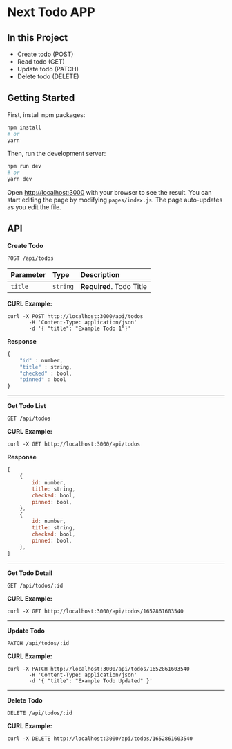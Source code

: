 # Next Todo APP

## In this Project
- Create todo (POST)
- Read todo (GET)
- Update todo (PATCH)
- Delete todo (DELETE)


## Getting Started

First, install npm packages:

```bash
npm install
# or
yarn
```

Then, run the development server:

```bash
npm run dev
# or
yarn dev
```

Open [http://localhost:3000](http://localhost:3000) with your browser to see the result.
You can start editing the page by modifying `pages/index.js`. The page auto-updates as you edit the file.




## API

**Create Todo**

    POST /api/todos

| Parameter | Type     | Description              |
| :-------- | :------- | :----------------------- |
| `title`   | `string` | **Required**. Todo Title |

**CURL Example:**

    curl -X POST http://localhost:3000/api/todos
           -H 'Content-Type: application/json'
           -d '{ "title": "Example Todo 1"}'

**Response**

```javascript
{
	"id" : number,
	"title" : string,
	"checked" : bool,
	"pinned" : bool
}
```

---

**Get Todo List**

    GET /api/todos

**CURL Example:**

    curl -X GET http://localhost:3000/api/todos

**Response**

```javascript
[
	{
		id: number,
		title: string,
		checked: bool,
		pinned: bool,
	},
	{
		id: number,
		title: string,
		checked: bool,
		pinned: bool,
	},
]
```

---

**Get Todo Detail**

    GET /api/todos/:id

**CURL Example:**

    curl -X GET http://localhost:3000/api/todos/1652861603540

---

**Update Todo**

    PATCH /api/todos/:id

**CURL Example:**

    curl -X PATCH http://localhost:3000/api/todos/1652861603540
           -H 'Content-Type: application/json'
           -d '{ "title": "Example Todo Updated" }'

---

**Delete Todo**

    DELETE /api/todos/:id


**CURL Example:**

    curl -X DELETE http://localhost:3000/api/todos/1652861603540
